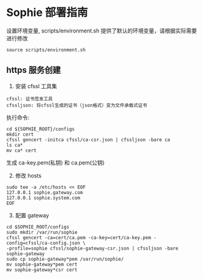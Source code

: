 # Sophie 部署指南

设置环境变量, scripts/environment.sh 提供了默认的环境变量，请根据实际需要进行修改

```
source scripts/environment.sh
```

## https 服务创建

1. 安装 cfssl 工具集

```
cfssl: 证书签发工具
cfssljson: 将cfssl生成的证书（json格式）变为文件承载式证书
```

执行命令:

```
cd ${SOPHIE_ROOT}/configs
mkdir cert
cfssl gencert -initca cfssl/ca-csr.json | cfssljson -bare ca
ls ca*
mv ca* cert
```

生成 ca-key.pem(私钥) 和 ca.pem(公钥)

2. 修改 hosts

```
sudo tee -a /etc/hosts << EOF
127.0.0.1 sophie.gateway.com
127.0.0.1 sophie.system.com
EOF
```

3. 配置 gateway

```
cd $SOPHIE_ROOT/configs
sudo mkdir /var/run/sophie
cfssl gencert -ca=cert/ca.pem -ca-key=cert/ca-key.pem -config=cfssl/ca-config.json \
-profile=sophie cfssl/sophie-gateway-csr.json | cfssljson -bare sophie-gateway
sudo cp sophie-gateway*pem /var/run/sophie/
mv sophie-gateway*pem cert
mv sophie-gateway*csr cert
```
